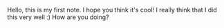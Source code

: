 Hello, this is my first note.
I hope you think it's cool!
I really think that I did this very well :)
How are you doing?
